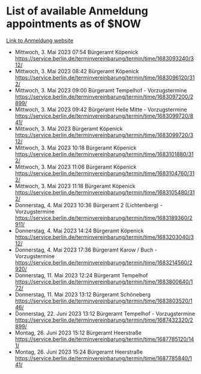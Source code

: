 # List of available Anmeldung appointments as of $NOW
[Link to Anmeldung website](https://service.berlin.de/terminvereinbarung/termin/tag.php?termin=1&anliegen[]=120686&dienstleisterlist=122210,122217,327316,122219,327312,122227,327314,122231,327346,122243,327348,122254,122252,329742,122260,329745,122262,329748,122271,327278,122273,327274,122277,327276,330436,122280,327294,122282,327290,122284,327292,122291,327270,122285,327266,122286,327264,122296,327268,150230,329760,122297,327286,122294,327284,122312,329763,122314,329775,122304,327330,122311,327334,122309,327332,317869,122281,327352,122279,329772,122283,122276,327324,122274,327326,122267,329766,122246,327318,122251,327320,122257,327322,122208,327298,122226,327300&herkunft=http%3A%2F%2Fservice.berlin.de%2Fdienstleistung%2F120686%2F)
- Mittwoch, 3. Mai 2023 07:54 Bürgeramt Köpenick https://service.berlin.de/terminvereinbarung/termin/time/1683093240/312/
- Mittwoch, 3. Mai 2023 08:42 Bürgeramt Köpenick https://service.berlin.de/terminvereinbarung/termin/time/1683096120/312/
- Mittwoch, 3. Mai 2023 09:00 Bürgeramt Tempelhof - Vorzugstermine https://service.berlin.de/terminvereinbarung/termin/time/1683097200/2899/
- Mittwoch, 3. Mai 2023 09:42 Bürgeramt Helle Mitte - Vorzugstermine https://service.berlin.de/terminvereinbarung/termin/time/1683099720/841/
- Mittwoch, 3. Mai 2023  Bürgeramt Köpenick https://service.berlin.de/terminvereinbarung/termin/time/1683099720/312/
- Mittwoch, 3. Mai 2023 10:18 Bürgeramt Köpenick https://service.berlin.de/terminvereinbarung/termin/time/1683101880/312/
- Mittwoch, 3. Mai 2023 11:06 Bürgeramt Köpenick https://service.berlin.de/terminvereinbarung/termin/time/1683104760/312/
- Mittwoch, 3. Mai 2023 11:18 Bürgeramt Köpenick https://service.berlin.de/terminvereinbarung/termin/time/1683105480/312/
- Donnerstag, 4. Mai 2023 10:36 Bürgeramt 2 (Lichtenberg) - Vorzugstermine https://service.berlin.de/terminvereinbarung/termin/time/1683189360/2911/
- Donnerstag, 4. Mai 2023 14:24 Bürgeramt Köpenick https://service.berlin.de/terminvereinbarung/termin/time/1683203040/312/
- Donnerstag, 4. Mai 2023 17:36 Bürgeramt Karow / Buch - Vorzugstermine https://service.berlin.de/terminvereinbarung/termin/time/1683214560/2920/
- Donnerstag, 11. Mai 2023 12:24 Bürgeramt Tempelhof https://service.berlin.de/terminvereinbarung/termin/time/1683800640/172/
- Donnerstag, 11. Mai 2023 13:12 Bürgeramt Schöneberg https://service.berlin.de/terminvereinbarung/termin/time/1683803520/146/
- Donnerstag, 22. Juni 2023 13:12 Bürgeramt Tempelhof - Vorzugstermine https://service.berlin.de/terminvereinbarung/termin/time/1687432320/2899/
- Montag, 26. Juni 2023 15:12 Bürgeramt Heerstraße https://service.berlin.de/terminvereinbarung/termin/time/1687785120/141/
- Montag, 26. Juni 2023 15:24 Bürgeramt Heerstraße https://service.berlin.de/terminvereinbarung/termin/time/1687785840/141/
